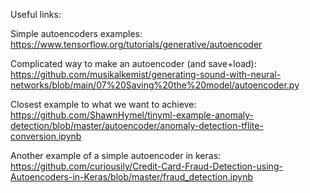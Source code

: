 Useful links:

Simple autoencoders examples: https://www.tensorflow.org/tutorials/generative/autoencoder

Complicated way to make an autoencoder (and save+load): https://github.com/musikalkemist/generating-sound-with-neural-networks/blob/main/07%20Saving%20the%20model/autoencoder.py

Closest example to what we want to achieve: https://github.com/ShawnHymel/tinyml-example-anomaly-detection/blob/master/autoencoder/anomaly-detection-tflite-conversion.ipynb

Another example of a simple autoencoder in keras: https://github.com/curiousily/Credit-Card-Fraud-Detection-using-Autoencoders-in-Keras/blob/master/fraud_detection.ipynb
